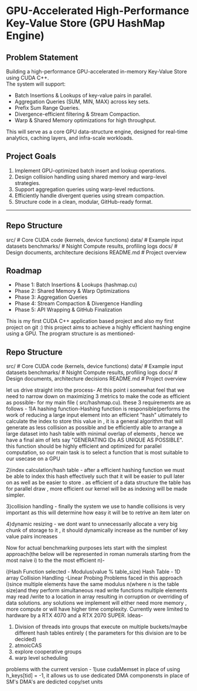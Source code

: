 # GPU-Accelerated High-Performance Key-Value Store (GPU HashMap Engine)

## Problem Statement
Building a high-performance GPU-accelerated in-memory Key-Value Store using CUDA C++.  
The system will support:
- Batch Insertions & Lookups of key-value pairs in parallel.
- Aggregation Queries (SUM, MIN, MAX) across key sets.
- Prefix Sum Range Queries.
- Divergence-efficient filtering & Stream Compaction.
- Warp & Shared Memory optimizations for high throughput.

This will serve as a core GPU data-structure engine, designed for real-time analytics, caching layers, and infra-scale workloads.

## Project Goals
1. Implement GPU-optimized batch insert and lookup operations.
2. Design collision handling using shared memory and warp-level strategies.
3. Support aggregation queries using warp-level reductions.
4. Efficiently handle divergent queries using stream compaction.
5. Structure code in a clean, modular, GitHub-ready format.

---

## Repo Structure
src/ # Core CUDA code (kernels, device functions)
data/ # Example input datasets
benchmarks/ # Nsight Compute results, profiling logs
docs/ # Design documents, architecture decisions
README.md # Project overview


## Roadmap
- Phase 1: Batch Insertions & Lookups (hashmap.cu)
- Phase 2: Shared Memory & Warp Optimizations
- Phase 3: Aggregation Queries
- Phase 4: Stream Compaction & Divergence Handling
- Phase 5: API Wrapping & GitHub Finalization



This is my first CUDA C++ application based project and also my first project on git :) this project aims to achieve a highly efficient hashing engine using a GPU. The program structure is as mentioned-
## Repo Structure
src/           # Core CUDA code (kernels, device functions)
data/          # Example input datasets
benchmarks/    # Nsight Compute results, profiling logs
docs/          # Design documents, architecture decisions
README.md      # Project overview

let us drive straight into the process-
At this point i somewhat feel that we need to narrow down on maximizing 3 metrics to make the code as efficient as possible- 
for my main file ( src/hashmap.cu). these 3 requirements are as follows - 
1)A hashing function-Hashing function is responsible(performs the work of reducing a large input element into an efficient "hash" ultimately to calculate the index to store this value in , it is a general algorithm that will generate as less collision as possible and be efficiently able to arrange a large dataset into hash table with minimal overlap of elements , hence we have a final aim of lets say "GENERATING IDs AS UNIQUE AS POSSIBLE". this function should be highly efficient and optimized for parallel computation, so our main task is to select a function that is most suitable to our usecase on a GPU

2)index calculation/hash table - after a efficient hashing function we must be able to index this hash effectively such that it will be easier to pull later on as well as be easier to store . as efficient of a data structure the table has for parallel draw , more efficient our kernel will be as indexing will be made simpler.

3)collision handling - finally the system we use to handle collisions is very important as this will determine how easy it will be to retrive an item later on 

4)dynamic resizing - we dont want to unnecessarily allocate a very big chunk of storage to it , it should dynamically increase as the number of key value pairs increases


Now for actual benchmarking purposes lets start with the simplest approach(the below will be represented in roman numerals starting from the most naive i) to the the most efficient n)-

i)Hash Function selected - Modulus(value % table_size)
  Hash Table - 1D array
  Collision Handling -Linear Probing
 Problems faced in this approach 
 i)since multiple elements have the same modulus n(where n is the table size)and they perform simultaneous read write functions multiple elements may read /write to a location in array resulting in corruption or overriding of data 
   solutions. any solutions we implement will either need more memory , more compute or will have higher time complexity. Currently were limited to hardware by a RTX 4070 and a RTX 2070 SUPER.
   Ideas- 
   1) Division of threads into groups that execute on multiple buckets/maybe different hash tables entirely ( the parameters for this division are to be decided)
   2) atmoicCAS
   3) explore cooperative groups 
   4) warp level scheduling

problems  with the current version -
1)use cudaMemset in place of using h_keys[tid] = -1, it allows us to use dedicated DMA componensts in place of SM's
DMA's are dedicted copy/set units 